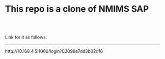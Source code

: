 <h1>This repo is a clone of NMIMS SAP</h1>
<br><br>
<p>Link for it as follows: </p><hr>
<p>http://10.168.4.5:1000/login?02098e7dd3b02df6</p>
<br>

